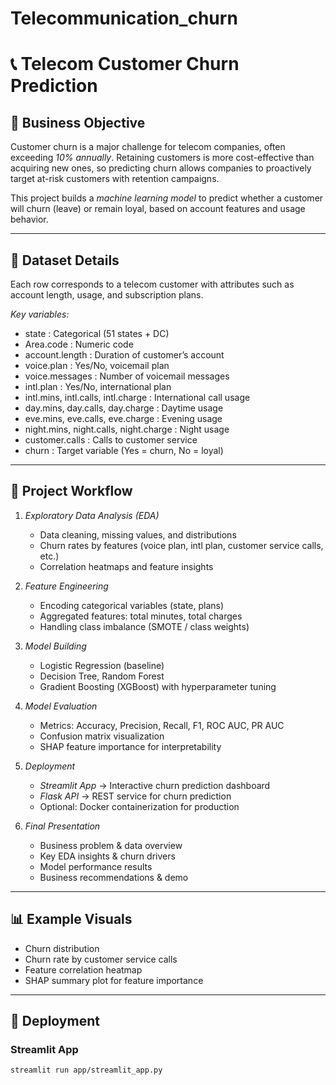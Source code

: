 # Telecommunication_churn
# 📞 Telecom Customer Churn Prediction

## 📝 Business Objective
Customer churn is a major challenge for telecom companies, often exceeding *10% annually*. Retaining customers is more cost-effective than acquiring new ones, so predicting churn allows companies to proactively target at-risk customers with retention campaigns.  

This project builds a *machine learning model* to predict whether a customer will churn (leave) or remain loyal, based on account features and usage behavior.  

---

## 📂 Dataset Details
Each row corresponds to a telecom customer with attributes such as account length, usage, and subscription plans.

*Key variables:*
- state : Categorical (51 states + DC)  
- Area.code : Numeric code  
- account.length : Duration of customer’s account  
- voice.plan : Yes/No, voicemail plan  
- voice.messages : Number of voicemail messages  
- intl.plan : Yes/No, international plan  
- intl.mins, intl.calls, intl.charge : International call usage  
- day.mins, day.calls, day.charge : Daytime usage  
- eve.mins, eve.calls, eve.charge : Evening usage  
- night.mins, night.calls, night.charge : Night usage  
- customer.calls : Calls to customer service  
- churn : Target variable (Yes = churn, No = loyal)  

---

## 🔑 Project Workflow
1. *Exploratory Data Analysis (EDA)*  
   - Data cleaning, missing values, and distributions  
   - Churn rates by features (voice plan, intl plan, customer service calls, etc.)  
   - Correlation heatmaps and feature insights  

2. *Feature Engineering*  
   - Encoding categorical variables (state, plans)  
   - Aggregated features: total minutes, total charges  
   - Handling class imbalance (SMOTE / class weights)  

3. *Model Building*  
   - Logistic Regression (baseline)  
   - Decision Tree, Random Forest  
   - Gradient Boosting (XGBoost) with hyperparameter tuning  

4. *Model Evaluation*  
   - Metrics: Accuracy, Precision, Recall, F1, ROC AUC, PR AUC  
   - Confusion matrix visualization  
   - SHAP feature importance for interpretability  

5. *Deployment*  
   - *Streamlit App* → Interactive churn prediction dashboard  
   - *Flask API* → REST service for churn prediction  
   - Optional: Docker containerization for production  

6. *Final Presentation*  
   - Business problem & data overview  
   - Key EDA insights & churn drivers  
   - Model performance results  
   - Business recommendations & demo  

---

## 📊 Example Visuals
- Churn distribution  
- Churn rate by customer service calls  
- Feature correlation heatmap  
- SHAP summary plot for feature importance  

---

## 🚀 Deployment
### Streamlit App
```bash
streamlit run app/streamlit_app.py
